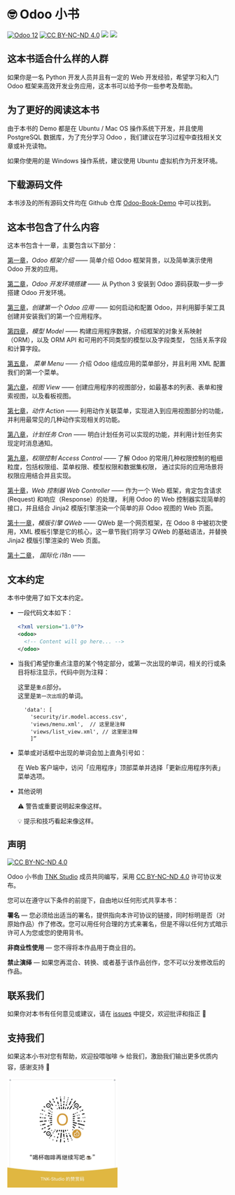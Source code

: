 # 🤓 Odoo 小书

[![Odoo 12](https://img.shields.io/badge/Odoo-12-blue.svg)](https://github.com/odoo/odoo/tree/12.0)
[![CC BY-NC-ND 4.0](https://img.shields.io/badge/License-CC%20BY--NC--ND%204.0-brightgreen.svg)](https://creativecommons.org/licenses/by-nc-nd/4.0/)
[![](https://travis-ci.org/TNK-Studio/Odoo-Book.svg?branch=master)](https://travis-ci.org/TNK-Studio/Odoo-Book)
[![](http://progressed.io/bar/8?title=progress)](https://github.com/TNK-Studio/Odoo-Book)

## 这本书适合什么样的人群

如果你是一名 Python 开发人员并且有一定的 Web 开发经验，希望学习和入门 Odoo 框架来高效开发业务应用，这本书可以给予你一些参考及帮助。

## 为了更好的阅读这本书

由于本书的 Demo 都是在 Ubuntu / Mac OS 操作系统下开发，并且使用 PostgreSQL 数据库，为了充分学习 Odoo ，我们建议在学习过程中查找相关文章或补充读物。

如果你使用的是 Windows 操作系统，建议使用 Ubuntu 虚拟机作为开发环境。

## 下载源码文件

本书涉及的所有源码文件均在 Github 仓库 [Odoo-Book-Demo](https://github.com/TNK-Studio/Odoo-Book-Demo) 中可以找到。

## 这本书包含了什么内容

这本书包含十一章，主要包含以下部分：  

[第一章](#)，*Odoo 框架介绍* —— 简单介绍 Odoo 框架背景，以及简单演示使用 Odoo 开发的应用。

[第二章](#)，*Odoo 开发环境搭建* —— 从 Python 3 安装到 Odoo 源码获取一步一步搭建 Odoo 开发环境。

[第三章](#)，*创建第一个 Odoo 应用* —— 如何启动和配置 Odoo，并利用脚手架工具创建并安装我们的第一个应用程序。

[第四章](#)，*模型 Model* —— 构建应用程序数据，介绍框架的对象关系映射（ORM），以及 ORM API 和可用的不同类型的模型以及字段类型，
包括关系字段和计算字段。

[第五章](#)， *菜单 Menu* —— 介绍 Odoo 组成应用的菜单部分，并且利用 XML 配置我们的第一个菜单。

[第六章](#)，*视图 View* —— 创建应用程序的视图部分，如最基本的列表、表单和搜索视图，以及看板视图。

[第七章](#)，*动作 Action* —— 利用动作关联菜单，实现进入到应用视图部分的功能，并利用最常见的几种动作实现相关的功能。  

[第八章](#)，*计划任务 Cron* —— 明白计划任务可以实现的功能，并利用计划任务实现定时消息通知。

[第九章](#)，*权限控制 Access Control* —— 了解 Odoo 的常用几种权限控制的粗细粒度，包括权限组、菜单权限、模型权限和数据集权限，
通过实际的应用场景将权限应用结合并且实现。

[第十章](#)，*Web 控制器 Web Controller* —— 作为一个 Web 框架，肯定包含请求 (Request) 和响应（Response）的处理，
利用 Odoo 的 Web 控制器实现简单的接口，并且结合 Jinja2 模版引擎渲染一个简单的非 Odoo 视图的 Web 页面。

[第十一章](#)，*模版引擎 QWeb* —— QWeb 是一个网页框架，在 Odoo 8 中被初次使用，XML 模板引擎是它的核心，这一章节我们将学习 QWeb 的基础语法，并替换 Jinja2 模版引擎渲染的 Web 页面。  

[第十二章](#)， *国际化 i18n* ——  

## 文本约定

本书中使用了如下文本约定。

* 一段代码文本如下：

    ```xml
    <?xml version="1.0"?>  
    <odoo>  
      <!-- Content will go here... -->  
    </odoo>
    ```

* 当我们希望你重点注意的某个特定部分，或第一次出现的单词，相关的行或条目将标注显示，代码中则为注释：

    这里是`重点`部分。  
    这里是`第一次出现`的单词。  
  
    ```plain
      'data': [  
        'security/ir.model.access.csv',  
        'views/menu.xml',  // 这里是注释  
        'views/list_view.xml', // 这里是注释  
        ]”
    ```

* 菜单或对话框中出现的单词会加上直角引号如：  

    在 Web 客户端中，访问「应用程序」顶部菜单并选择「更新应用程序列表」菜单选项。  
  
* 其他说明
  
    ⚠️ 警告或重要说明起来像这样。  
  
    💡 提示和技巧看起来像这样。  

## 声明

[![CC BY-NC-ND 4.0](https://licensebuttons.net/l/by-nc-nd/4.0/88x31.png)](https://creativecommons.org/licenses/by-nc-nd/4.0/)

Odoo 小书由 [TNK Studio](https://github.com/TNK-Studio) 成员共同编写，采用 [CC BY-NC-ND 4.0](https://creativecommons.org/licenses/by-nc-nd/4.0/) 许可协议发布。

您可以在遵守以下条件的前提下，自由地以任何形式共享本书：

**署名** — 您必须给出适当的署名，提供指向本许可协议的链接，同时标明是否（对原始作品）作了修改。您可以用任何合理的方式来署名，但是不得以任何方式暗示许可人为您或您的使用背书。

**非商业性使用** — 您不得将本作品用于商业目的。

**禁止演绎** — 如果您再混合、转换、或者基于该作品创作，您不可以分发修改后的作品。

## 联系我们

如果你对本书有任何意见或建议，请在 [issues](https://github.com/TNK-Studio/Odoo-Book/issues) 中提交，欢迎批评和指正 👏

## 支持我们

如果这本小书对您有帮助，欢迎投喂咖啡 ☕️ 给我们，激励我们输出更多优质内容，感谢支持 🎉

<img src="./assets/images/donate.jpg" width="50%" alt="Donate" />
